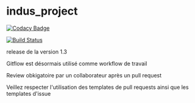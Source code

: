# indus_project

[![Codacy Badge](https://api.codacy.com/project/badge/Grade/845b832f8c9249dd885f72023b916c96)](https://www.codacy.com/app/yvesbellenger/indus_project?utm_source=github.com&amp;utm_medium=referral&amp;utm_content=YvesBellenger/indus_project&amp;utm_campaign=Badge_Grade)

[![Build Status](https://travis-ci.org/YvesBellenger/indus_project.svg?branch=master)](https://travis-ci.org/YvesBellenger/indus_project)

release de la version 1.3

Gitflow est désormais utilisé comme workflow de travail

Review obkigatoire par un collaborateur après un pull request

Veillez respecter l'utilisation des templates de pull requests ainsi que les templates d'issue 
